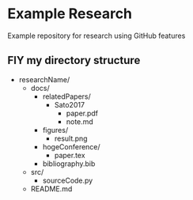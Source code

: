 # Example Research
Example repository for research using GitHub features

## FIY my directory structure
- researchName/
  - docs/
    - relatedPapers/ 
      - Sato2017
        - paper.pdf
        - note.md
    - figures/
      - result.png 
    - hogeConference/
      - paper.tex
    - bibliography.bib
  - src/
    - sourceCode.py
  - README.md

